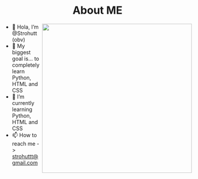 <h1 align="center">About ME</h1>


<img src="https://i.imgur.com/R3VNpeU.png" align="right" width="400" height="400" alt=""/>

- 👋 Hola, I’m @Strohutt (obv)
- 👀 My biggest goal is... to completely learn Python, HTML and CSS
- 🌱 I’m currently learning Python, HTML and CSS
- 📫 How to reach me -> strohuttt@gmail.com
